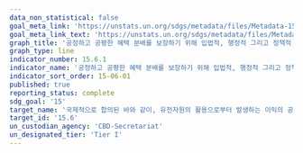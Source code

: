 ```yaml
---
data_non_statistical: false
goal_meta_link: 'https://unstats.un.org/sdgs/metadata/files/Metadata-15-06-01.pdf'
goal_meta_link_text: 'https://unstats.un.org/sdgs/metadata/files/Metadata-15-06-01.pdf'
graph_title: '공정하고 공평한 혜택 분배를 보장하기 위해 입법적, 행정적 그리고 정책적 프레임워크를 채택한 국가의 수'
graph_type: line
indicator_number: 15.6.1
indicator_name: '공정하고 공평한 혜택 분배를 보장하기 위해 입법적, 행정적 그리고 정책적 프레임워크를 채택한 국가의 수'
indicator_sort_order: 15-06-01
published: true
reporting_status: complete
sdg_goal: '15'
target_name: '국제적으로 합의된 바와 같이, 유전자원의 활용으로부터 발생하는 이익의 공정하고 공평한 분배 보장 및 유전자원에 대한 적절한 접근 증대'
target_id: '15.6'
un_custodian_agency: 'CBD-Secretariat'
un_designated_tier: 'Tier I'
---
```

